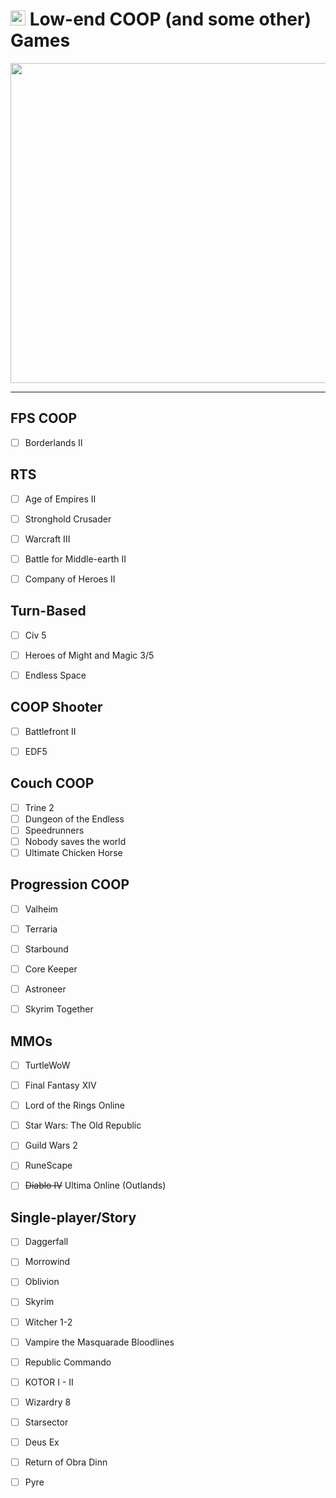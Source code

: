 # <img src="https://github.githubassets.com/favicons/favicon-dark.png" width="24"> Low-end COOP (and some other) Games

<p align="center">
<img src="https://encrypted-tbn0.gstatic.com/images?q=tbn:ANd9GcTB8FzX7BY5hG5iYArTOAX9YPUJjQcly_ILvg&usqp=CAU" width="512">
</p>

<hr>

## FPS COOP

- [ ] Borderlands II


## RTS

- [ ] Age of Empires II
- [ ] Stronghold Crusader
- [ ] Warcraft III
- [ ] Battle for Middle-earth II
- [ ] Company of Heroes II


## Turn-Based

- [ ] Civ 5
- [ ] Heroes of Might and Magic 3/5
- [ ] Endless Space


## COOP Shooter

- [ ] Battlefront II
- [ ] EDF5


## Couch COOP

- [ ] Trine 2
- [ ] Dungeon of the Endless
- [ ] Speedrunners
- [ ] Nobody saves the world
- [ ] Ultimate Chicken Horse

## Progression COOP

- [ ] Valheim
- [ ] Terraria
- [ ] Starbound
- [ ] Core Keeper
- [ ] Astroneer
- [ ] Skyrim Together


## MMOs

- [ ] TurtleWoW
- [ ] Final Fantasy XIV
- [ ] Lord of the Rings Online
- [ ] Star Wars: The Old Republic
- [ ] Guild Wars 2
- [ ] RuneScape
- [ ] ~~Diablo IV~~ Ultima Online (Outlands)


## Single-player/Story

- [ ] Daggerfall
- [ ] Morrowind
- [ ] Oblivion
- [ ] Skyrim

- [ ] Witcher 1-2
- [ ] Vampire the Masquarade Bloodlines
- [ ] Republic Commando
- [ ] KOTOR I - II
- [ ] Wizardry 8
- [ ] Starsector
- [ ] Deus Ex

- [ ] Return of Obra Dinn
- [ ] Pyre







